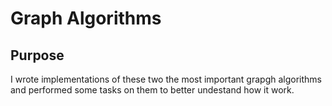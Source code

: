 # Graph Algorithms
<h2>Purpose</h2>
I wrote implementations of these two the most important grapgh algorithms and performed some tasks on them to better undestand how it work. </br>
<p>
